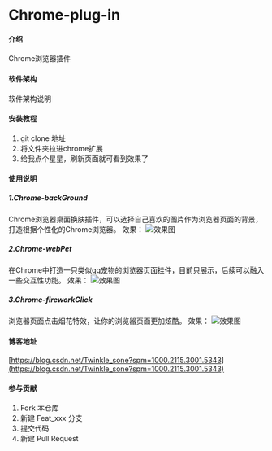 # Chrome-plug-in

#### 介绍
Chrome浏览器插件


#### 软件架构
软件架构说明


#### 安装教程

1.  git clone 地址
2.  将文件夹拉进chrome扩展
3.  给我点个星星，刷新页面就可看到效果了

#### 使用说明

##### 1.Chrome-backGround

Chrome浏览器桌面换肤插件，可以选择自己喜欢的图片作为浏览器页面的背景，打造根据个性化的Chrome浏览器。
效果：
![效果图](https://i.loli.net/2021/08/17/zyP1bUQg4vDRpuT.png "在这里输入图片标题")


##### 2.Chrome-webPet

在Chrome中打造一只类似qq宠物的浏览器页面挂件，目前只展示，后续可以融入一些交互性功能。
效果：
![效果图](https://i.loli.net/2021/08/17/npO4dhj1kbH9WMg.png "在这里输入图片标题")

##### 3.Chrome-fireworkClick

浏览器页面点击烟花特效，让你的浏览器页面更加炫酷。
效果：
![效果图](https://i.loli.net/2021/08/17/Vv4qpcuYy3GsWot.png "在这里输入图片标题")

#### 博客地址

[https://blog.csdn.net/Twinkle_sone?spm=1000.2115.3001.5343](https://blog.csdn.net/Twinkle_sone?spm=1000.2115.3001.5343)

#### 参与贡献

1.  Fork 本仓库
2.  新建 Feat_xxx 分支
3.  提交代码
4.  新建 Pull Request

